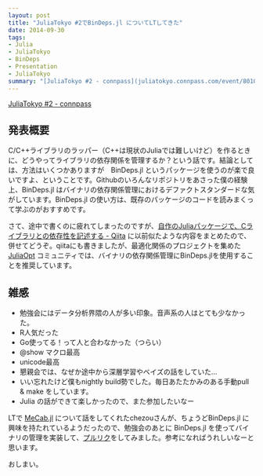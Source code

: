 ```yaml
---
layout: post
title: "JuliaTokyo #2でBinDeps.jl についてLTしてきた"
date: 2014-09-30
tags:
- Julia
- JuliaTokyo
- BinDeps
- Presentation
- JuliaTokyo
summary: "[JuliaTokyo #2 - connpass](juliatokyo.connpass.com/event/8010/)"
---
```


[JuliaTokyo #2 - connpass](juliatokyo.connpass.com/event/8010/)

<script async class="speakerdeck-embed" data-id="21106ae0285e01327810268beacd0cf3" data-ratio="1.77777777777778" src="//speakerdeck.com/assets/embed.js"></script>

## 発表概要

C/C++ライブラリのラッパー（C++は現状のJuliaでは難しいけど）を作るときに、どうやってライブラリの依存関係を管理するか？という話です。結論としては、方法はいくつかありますが　BinDeps.jl というパッケージを使うのが楽で良いですよ、ということです。Githubのいろんなリポジトリをあさった僕の経験上、BinDeps.jl はバイナリの依存関係管理におけるデファクトスタンダードな気がしています。BinDeps.jl の使い方は、既存のパッケージのコードを読みまくって学ぶのがおすすめです。

さて、途中で書くのに疲れてしまったのですが、[自作のJuliaパッケージで、Cライブラリとの依存性を記述する - Qiita](http://qiita.com/r9y9/items/73806e3ce7f3a372d0b3) に以前似たような内容をまとめたので、併せてどうぞ。qiitaにも書きましたが、最適化関係のプロジェクトを集めた [JuliaOpt](http://www.juliaopt.org/) コミュニティでは、バイナリの依存関係管理にBinDeps.jlを使用することを推奨しています。

## 雑感

- 勉強会にはデータ分析界隈の人が多い印象。音声系の人はとても少なかった。
- R人気だった
- Go使ってる！って人と合わなかった（つらい）
- @show マクロ最高
- unicode最高
- 懇親会では、なぜか途中から深層学習やベイズの話をしていた…
- いい忘れたけど僕もnightly build勢でした。毎日あたたかみのある手動pull & make をしています。
- Julia の話ができて楽しかったので、また参加したいなー

LTで [MeCab.jl](https://github.com/chezou/MeCab.jl) について話をしてくれたchezouさんが、ちょうどBinDeps.jl に興味を持たれているようだったので、勉強会のあとに BinDeps.jl を使ってバイナリの管理を実装して、[プルリク](https://github.com/chezou/MeCab.jl/pull/2)をしてみました。参考になればうれしいなーと思います。

おしまい。
